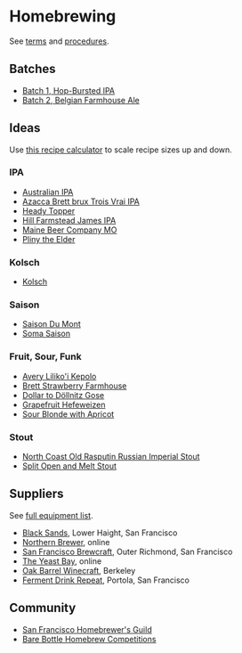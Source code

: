 # Homebrewing

See [terms] and [procedures].

[terms]: terms.md
[procedures]: procedures.md

## Batches

* [Batch 1, Hop-Bursted IPA][1]
* [Batch 2, Belgian Farmhouse Ale][2]

[1]: batches/1-hop-bursted-ipa.md
[2]: batches/2-belgian-farmhouse-ale.md

## Ideas

Use [this recipe calculator][scale]
to scale recipe sizes up and down.

[scale]: http://www.captainbrew.com/create-recipe

### IPA

* [Australian IPA][australian-ipa]
* [Azacca Brett brux Trois Vrai IPA][azacca]
* [Heady Topper][heady-topper]
* [Hill Farmstead James IPA][james]
* [Maine Beer Company MO][mo]
* [Pliny the Elder][pliny-the-elder]

[australian-ipa]: recipes/australian-ipa.md
[azacca]: recipes/azacca-brett-brux-trois-vrai-ipa.md
[heady-topper]: recipes/heady-topper.md
[james]: recipes/hill-farmstead-james-ipa.md
[mo]: recipes/maine-beer-company-mo.md
[pliny-the-elder]: recipes/pliny-the-elder.md

### Kolsch

* [Kolsch][kolsch]

[kolsch]: recipes/kolsch.md

### Saison

* [Saison Du Mont][du-mont]
* [Soma Saison][soma]

[du-mont]: recipes/saison-du-mont.md
[soma]: recipes/soma-saison.md

### Fruit, Sour, Funk

* [Avery Liliko'i Kepolo][lilikoi]
* [Brett Strawberry Farmhouse][brett-straw]
* [Dollar to Döllnitz Gose][gose]
* [Grapefruit Hefeweizen][grapefruit-hefe]
* [Sour Blonde with Apricot][blonde-apricot]

[blonde-apricot]: recipes/sour-blonde-with-apricot.md
[brett-straw]: recipes/brett-strawberry-farmhouse.md
[gose]: recipes/dollar-to-dollnitz-gose.md
[grapefruit-hefe]: recipes/grapefruit-hefeweizen.md
[lilikoi]: recipes/lilikoi.md

### Stout

* [North Coast Old Rasputin Russian Imperial Stout][old-rasputin]
* [Split Open and Melt Stout][split]

[split]: recipes/split.md
[old-rasputin]: recipes/north-coast-rasputin-russian-imperial-stout.md

## Suppliers

See [full equipment list][equipment].

[equipment]: equipment.md

* [Black Sands][black], Lower Haight, San Francisco
* [Northern Brewer][northern], online
* [San Francisco Brewcraft][brewcraft], Outer Richmond, San Francisco
* [The Yeast Bay][yeast-bay], online
* [Oak Barrel Winecraft][oak], Berkeley
* [Ferment Drink Repeat][ferment], Portola, San Francisco

[black]: https://squareup.com/store/blacksandsbeer/
[brewcraft]: https://www.sanfranciscobrewcraft.com/
[northern]: http://www.northernbrewer.com/
[yeast-bay]: http://www.theyeastbay.com/
[oak]: http://oakbarrel.com/
[ferment]: http://www.fermentdrinkrepeat.com/homebrew-shop/

## Community

* [San Francisco Homebrewer's Guild][guild]
* [Bare Bottle Homebrew Competitions][bare]

[guild]: http://www.sfhomebrewersguild.com/
[bare]: http://www.barebottlebeer.com/?page_id=587
